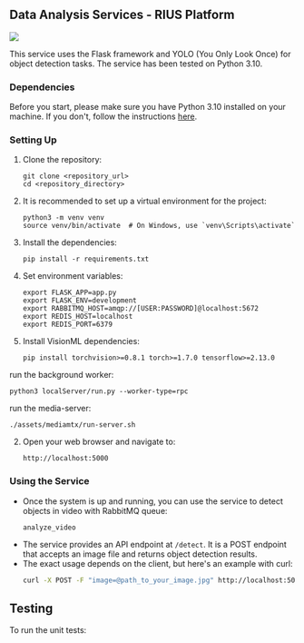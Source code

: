 ## Data Analysis Services - RIUS Platform

![](./algorithms/s2anet/demo/network.png)

This service uses the Flask framework and YOLO (You Only Look Once) for object detection tasks. The service has been tested on Python 3.10.

### Dependencies

Before you start, please make sure you have Python 3.10 installed on your machine. If you don't, follow the instructions [here](https://www.python.org/downloads/).

### Setting Up

1. Clone the repository:
    ```
    git clone <repository_url>
    cd <repository_directory>
    ```

2. It is recommended to set up a virtual environment for the project:
    ```
    python3 -m venv venv
    source venv/bin/activate  # On Windows, use `venv\Scripts\activate`
    ```

3. Install the dependencies:
    ```
    pip install -r requirements.txt
    ```

4. Set environment variables:
    ```
    export FLASK_APP=app.py
    export FLASK_ENV=development
    export RABBITMQ_HOST=amqp://[USER:PASSWORD]@localhost:5672
    export REDIS_HOST=localhost
    export REDIS_PORT=6379
    ```

5. Install VisionML dependencies:
    ```
    pip install torchvision>=0.8.1 torch>=1.7.0 tensorflow>=2.13.0
    ```

run the background worker:
```angular2html
python3 localServer/run.py --worker-type=rpc
```

run the media-server:
```angular2html
./assets/mediamtx/run-server.sh
```
2. Open your web browser and navigate to:
    ```
    http://localhost:5000
    ```

### Using the Service

- Once the system is up and running, you can use the service to detect objects in video with RabbitMQ queue:
    ```
    analyze_video
    ```
- The service provides an API endpoint at `/detect`. It is a POST endpoint that accepts an image file and returns object detection results.
- The exact usage depends on the client, but here's an example with curl:
    ```bash
    curl -X POST -F "image=@path_to_your_image.jpg" http://localhost:5000/detect
    ```

## Testing

To run the unit tests:

